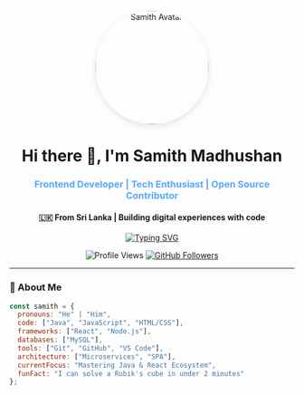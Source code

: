 <p align="center">
  <img src="https://raw.githubusercontent.com/uwasamithmadhushan/uwasamithmadhushan/main/assets/avatar.png" alt="Samith Avatar" width="200" style="border-radius: 50%; box-shadow: 0 4px 12px rgba(0,0,0,0.1);"/>
</p>

<h1 align="center">Hi there 👋, I'm Samith Madhushan</h1>
<h3 align="center" style="color: #58a6ff;">Frontend Developer | Tech Enthusiast | Open Source Contributor</h3>
<h4 align="center">🇱🇰 From Sri Lanka | Building digital experiences with code</h4>

<p align="center">
  <a href="https://git.io/typing-svg"><img src="https://readme-typing-svg.demolab.com?font=Fira+Code&pause=1000&color=58A6FF&center=true&vCenter=true&width=500&lines=Passionate+about+clean+code;Java+%7C+JavaScript+%7C+React;Always+learning+new+tech;Open-source+enthusiast" alt="Typing SVG" /></a>
</p>

<p align="center">
  <img src="https://komarev.com/ghpvc/?username=uwasamithmadhushan&label=Profile%20views&color=0e75b6&style=flat-square" alt="Profile Views"/>
  <a href="https://github.com/uwasamithmadhushan?tab=followers"><img src="https://img.shields.io/github/followers/uwasamithmadhushan?label=Followers&style=social" alt="GitHub Followers"/></a>
</p>

---

### 🚀 About Me

```javascript
const samith = {
  pronouns: "He" | "Him",
  code: ["Java", "JavaScript", "HTML/CSS"],
  frameworks: ["React", "Node.js"],
  databases: ["MySQL"],
  tools: ["Git", "GitHub", "VS Code"],
  architecture: ["Microservices", "SPA"],
  currentFocus: "Mastering Java & React Ecosystem",
  funFact: "I can solve a Rubik's cube in under 2 minutes"
};

